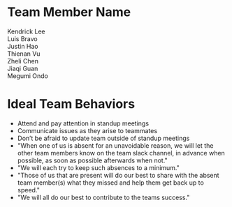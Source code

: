 # Team Member Name
Kendrick Lee\
Luis Bravo\
Justin Hao\
Thienan Vu\
Zheli Chen\
Jiaqi Guan\
Megumi Ondo

# Ideal Team Behaviors
- Attend and pay attention in standup meetings
- Communicate issues as they arise to teammates
- Don’t be afraid to update team outside of standup meetings
- "When one of us is absent for an unavoidable reason, we will let the other team members know on the team slack channel, in advance when possible, as soon as possible afterwards when not."
- "We will each try to keep such absences to a minimum."
- "Those of us that are present will do our best to share with the absent team member(s) what they missed and help them get back up to speed."
- "We will all do our best to contribute to the teams success."

